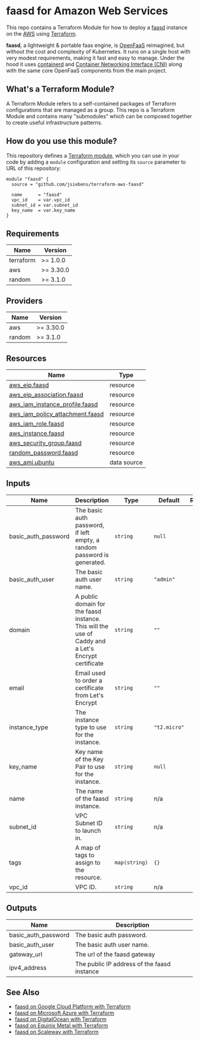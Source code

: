 # faasd for Amazon Web Services

This repo contains a Terraform Module for how to deploy a [faasd](https://github.com/openfaas/faasd) instance on the
[AWS](https://aws.amazon.com/) using [Terraform](https://www.terraform.io/).

__faasd__, a lightweight & portable faas engine, is [OpenFaaS](https://github.com/openfaas/) reimagined, but without the cost and complexity of Kubernetes. It runs on a single host with very modest requirements, making it fast and easy to manage. Under the hood it uses [containerd](https://containerd.io/) and [Container Networking Interface (CNI)](https://github.com/containernetworking/cni) along with the same core OpenFaaS components from the main project.

## What's a Terraform Module?

A Terraform Module refers to a self-contained packages of Terraform configurations that are managed as a group. This repo
is a Terraform Module and contains many "submodules" which can be composed together to create useful infrastructure patterns.

## How do you use this module?

This repository defines a [Terraform module](https://www.terraform.io/docs/modules/usage.html), which you can use in your
code by adding a `module` configuration and setting its `source` parameter to URL of this repository:

```hcl
module "faasd" {
  source = "github.com/jsiebens/terraform-aws-faasd"

  name      = "faasd"
  vpc_id    = var.vpc_id
  subnet_id = var.subnet_id
  key_name  = var.key_name
}
```

<!-- BEGIN_TF_DOCS -->
## Requirements

| Name | Version |
|------|---------|
| terraform | >= 1.0.0 |
| aws | >= 3.30.0 |
| random | >= 3.1.0 |

## Providers

| Name | Version |
|------|---------|
| aws | >= 3.30.0 |
| random | >= 3.1.0 |

## Resources

| Name | Type |
|------|------|
| [aws_eip.faasd](https://registry.terraform.io/providers/hashicorp/aws/latest/docs/resources/eip) | resource |
| [aws_eip_association.faasd](https://registry.terraform.io/providers/hashicorp/aws/latest/docs/resources/eip_association) | resource |
| [aws_iam_instance_profile.faasd](https://registry.terraform.io/providers/hashicorp/aws/latest/docs/resources/iam_instance_profile) | resource |
| [aws_iam_policy_attachment.faasd](https://registry.terraform.io/providers/hashicorp/aws/latest/docs/resources/iam_policy_attachment) | resource |
| [aws_iam_role.faasd](https://registry.terraform.io/providers/hashicorp/aws/latest/docs/resources/iam_role) | resource |
| [aws_instance.faasd](https://registry.terraform.io/providers/hashicorp/aws/latest/docs/resources/instance) | resource |
| [aws_security_group.faasd](https://registry.terraform.io/providers/hashicorp/aws/latest/docs/resources/security_group) | resource |
| [random_password.faasd](https://registry.terraform.io/providers/hashicorp/random/latest/docs/resources/password) | resource |
| [aws_ami.ubuntu](https://registry.terraform.io/providers/hashicorp/aws/latest/docs/data-sources/ami) | data source |

## Inputs

| Name | Description | Type | Default | Required |
|------|-------------|------|---------|:--------:|
| basic\_auth\_password | The basic auth password, if left empty, a random password is generated. | `string` | `null` | no |
| basic\_auth\_user | The basic auth user name. | `string` | `"admin"` | no |
| domain | A public domain for the faasd instance. This will the use of Caddy and a Let's Encrypt certificate | `string` | `""` | no |
| email | Email used to order a certificate from Let's Encrypt | `string` | `""` | no |
| instance\_type | The instance type to use for the instance. | `string` | `"t2.micro"` | no |
| key\_name | Key name of the Key Pair to use for the instance. | `string` | `null` | no |
| name | The name of the faasd instance. | `string` | n/a | yes |
| subnet\_id | VPC Subnet ID to launch in. | `string` | n/a | yes |
| tags | A map of tags to assign to the resource. | `map(string)` | `{}` | no |
| vpc\_id | VPC ID. | `string` | n/a | yes |

## Outputs

| Name | Description |
|------|-------------|
| basic\_auth\_password | The basic auth password. |
| basic\_auth\_user | The basic auth user name. |
| gateway\_url | The url of the faasd gateway |
| ipv4\_address | The public IP address of the faasd instance |
<!-- END_TF_DOCS -->

## See Also

- [faasd on Google Cloud Platform with Terraform](https://github.com/jsiebens/terraform-google-faasd)
- [faasd on Microsoft Azure with Terraform](https://github.com/jsiebens/terraform-azurerm-faasd)
- [faasd on DigitalOcean with Terraform](https://github.com/jsiebens/terraform-digitalocean-faasd)
- [faasd on Equinix Metal with Terraform](https://github.com/jsiebens/terraform-equinix-faasd)
- [faasd on Scaleway with Terraform](https://github.com/jsiebens/terraform-scaleway-faasd)